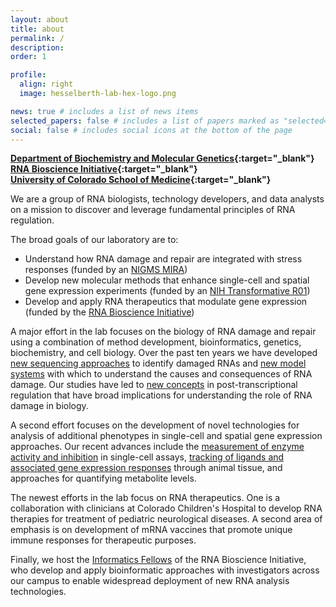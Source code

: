 ```yaml
---
layout: about
title: about
permalink: /
description:
order: 1

profile:
  align: right
  image: hesselberth-lab-hex-logo.png

news: true # includes a list of news items
selected_papers: false # includes a list of papers marked as "selected={true}"
social: false # includes social icons at the bottom of the page
---
```


**[Department of Biochemistry and Molecular Genetics](https://medschool.cuanschutz.edu/biochemistry){:target="_blank"}** <br/>
**[RNA Bioscience Initiative](https://medschool.cuanschutz.edu/rbi){:target="_blank"}** <br/>
**[University of Colorado School of Medicine](https://www.cuanschutz.edu/){:target="_blank"}** <br/>

We are a group of RNA biologists, technology developers, and data analysts on a
mission to discover and leverage fundamental principles of RNA regulation.

The broad goals of our laboratory are to:

- Understand how RNA damage and repair are integrated with stress responses
(funded by an [NIGMS
MIRA](https://reporter.nih.gov/search/FWmPa7DGuk6CmPb8Ocb5XQ/project-details/10193187))
- Develop new molecular methods that enhance single-cell and spatial gene
expression experiments (funded by an [NIH Transformative
R01](https://commonfund.nih.gov/tra/recipients))
- Develop and apply RNA therapeutics that modulate gene expression (funded
by the [RNA Bioscience Initiative](https://medschool.cuanschutz.edu/rbi))

A major effort in the lab focuses on the biology of RNA damage and repair using a
combination of method development, bioinformatics, genetics, biochemistry, and
cell biology. Over the past ten years we have developed [new sequencing
approaches](https://pubmed.ncbi.nlm.nih.gov/26001965/) to identify damaged RNAs
and [new model systems](https://pubmed.ncbi.nlm.nih.gov/29212664/) with which to
understand the causes and consequences of RNA damage. Our studies have led to
[new concepts](https://elifesciences.org/articles/42262) in post-transcriptional
regulation that have broad implications for understanding the role of RNA damage
in biology.

A second effort focuses on the development of novel technologies for
analysis of additional phenotypes in single-cell and spatial gene
expression approaches. Our recent advances include the [measurement of
enzyme activity and inhibition](https://pubmed.ncbi.nlm.nih.gov/32286626/)
in single-cell assays, [tracking of ligands and associated gene expression
responses](https://pubmed.ncbi.nlm.nih.gov/33843587/) through animal
tissue, and approaches for quantifying metabolite levels.

The newest efforts in the lab focus on RNA therapeutics. One is a collaboration
with clinicians at Colorado Children's Hospital to develop RNA therapies for
treatment of pediatric neurological diseases. A second area of emphasis is on
development of mRNA vaccines that promote unique immune responses for
therapeutic purposes.

Finally, we host the [Informatics
Fellows](https://medschool.cuanschutz.edu/rbi/training-and-education/informatics-fellows-program)
of the RNA Bioscience Initiative, who develop and apply bioinformatic approaches
with investigators across our campus to enable widespread deployment of
new RNA analysis technologies.

